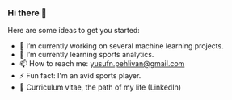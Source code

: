 ### Hi there 👋



Here are some ideas to get you started:

- 🔭 I’m currently working on several machine learning projects.
- 🌱 I’m currently learning sports analytics.
- 📫 How to reach me: yusufn.pehlivan@gmail.com
- ⚡ Fun fact: I'm an avid sports player.
- 🏹 Curriculum vitae, the path of my life (LinkedIn)

